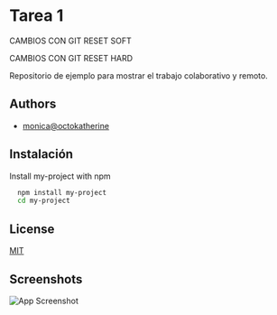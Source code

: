 # Tarea 1

CAMBIOS CON GIT RESET SOFT

CAMBIOS CON GIT RESET HARD

Repositorio de ejemplo para mostrar el trabajo colaborativo y remoto.


## Authors

- [monica@octokatherine](https://www.github.com/octokatherine)


## Instalación

Install my-project with npm

```bash
  npm install my-project
  cd my-project
```
    
## License

[MIT](https://choosealicense.com/licenses/mit/)


## Screenshots

![App Screenshot](https://git-scm.com/images/logo@2x.png)